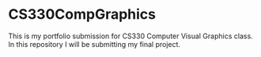 # CS330CompGraphics
This is my portfolio submission for CS330 Computer Visual Graphics class. In this repository I will be submitting my final project.
